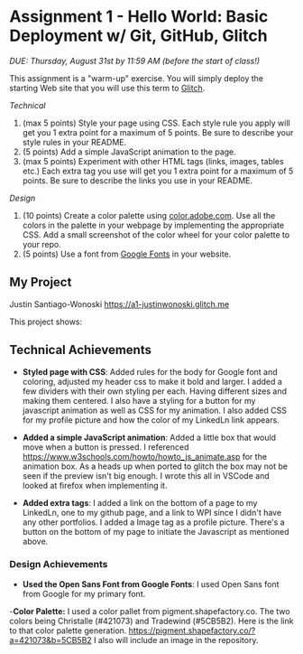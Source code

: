 Assignment 1 - Hello World: Basic Deployment w/ Git, GitHub, Glitch
===

*DUE: Thursday, August 31st by 11:59 AM (before the start of class!)*  

This assignment is a "warm-up" exercise. 
You will simply deploy the starting Web site that you will use this term to [Glitch](http://www.glitch.com/). 

*Technical*
1. (max 5 points) Style your page using CSS. Each style rule you apply will get you 1 extra point for a maximum of 5 points. Be sure to describe your style rules in your README.
2. (5 points) Add a simple JavaScript animation to the page.
3. (max 5 points) Experiment with other HTML tags (links, images, tables etc.) Each extra tag you use will get you 1 extra point for a maximum of 5 points. Be sure to describe the links you use in your README.

*Design*
1. (10 points) Create a color palette using [color.adobe.com](https://color.adobe.com). Use all the colors in the palette in your webpage by implementing the appropriate CSS. Add a small screenshot of the color wheel for your color palette to your repo.
2. (5 points) Use a font from [Google Fonts](https://fonts.google.com) in your website.


My Project
---

Justin Santiago-Wonoski
https://a1-justinwonoski.glitch.me

This project shows:

## Technical Achievements
- **Styled page with CSS**: Added rules for the body for Google font and coloring, adjusted my header css to make it bold and larger. I added a few dividers with their own styling per each. Having different sizes and making them centered. I also have a styling for a button for my javascript animation as well as CSS for my animation. I also added CSS for my profile picture and how the color of my LinkedLn link appears. 

- **Added a simple JavaScript animation**: Added a little box that would move when a button is pressed. I referenced https://www.w3schools.com/howto/howto_js_animate.asp for the animation box. As a heads up when ported to glitch the box may not be seen if the preview isn't big enough. I wrote this all in VSCode and looked at firefox when 
implementing it.

- **Added extra tags**: I added a link on the bottom of a page to my LinkedLn, one to my github page, and a link to WPI since I didn't have any other portfolios. I added a Image tag as a profile picture. There's a button on the bottom of my page to initiate the Javascript as mentioned above.

### Design Achievements
- **Used the Open Sans Font from Google Fonts**: I used Open Sans font from Google for my primary font.

-**Color Palette:** I used a color pallet from pigment.shapefactory.co. The two colors being Christalle (#421073) and Tradewind (#5CB5B2). Here is the link to that color palette generation. https://pigment.shapefactory.co/?a=421073&b=5CB5B2 I also will include an image in the repository.
